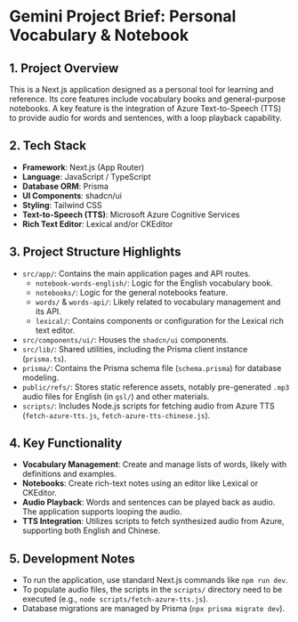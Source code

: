 # Gemini Project Brief: Personal Vocabulary & Notebook

## 1. Project Overview

This is a Next.js application designed as a personal tool for learning and reference. Its core features include vocabulary books and general-purpose notebooks. A key feature is the integration of Azure Text-to-Speech (TTS) to provide audio for words and sentences, with a loop playback capability.

## 2. Tech Stack

- **Framework**: Next.js (App Router)
- **Language**: JavaScript / TypeScript
- **Database ORM**: Prisma
- **UI Components**: shadcn/ui
- **Styling**: Tailwind CSS
- **Text-to-Speech (TTS)**: Microsoft Azure Cognitive Services
- **Rich Text Editor**: Lexical and/or CKEditor

## 3. Project Structure Highlights

-   `src/app/`: Contains the main application pages and API routes.
    -   `notebook-words-english/`: Logic for the English vocabulary book.
    -   `notebooks/`: Logic for the general notebooks feature.
    -   `words/` & `words-api/`: Likely related to vocabulary management and its API.
    -   `lexical/`: Contains components or configuration for the Lexical rich text editor.
-   `src/components/ui/`: Houses the `shadcn/ui` components.
-   `src/lib/`: Shared utilities, including the Prisma client instance (`prisma.ts`).
-   `prisma/`: Contains the Prisma schema file (`schema.prisma`) for database modeling.
-   `public/refs/`: Stores static reference assets, notably pre-generated `.mp3` audio files for English (in `gsl/`) and other materials.
-   `scripts/`: Includes Node.js scripts for fetching audio from Azure TTS (`fetch-azure-tts.js`, `fetch-azure-tts-chinese.js`).

## 4. Key Functionality

-   **Vocabulary Management**: Create and manage lists of words, likely with definitions and examples.
-   **Notebooks**: Create rich-text notes using an editor like Lexical or CKEditor.
-   **Audio Playback**: Words and sentences can be played back as audio. The application supports looping the audio.
-   **TTS Integration**: Utilizes scripts to fetch synthesized audio from Azure, supporting both English and Chinese.

## 5. Development Notes

-   To run the application, use standard Next.js commands like `npm run dev`.
-   To populate audio files, the scripts in the `scripts/` directory need to be executed (e.g., `node scripts/fetch-azure-tts.js`).
-   Database migrations are managed by Prisma (`npx prisma migrate dev`).
